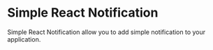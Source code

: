 # Simple React Notification

Simple React Notification allow you to add simple notification to your application.
